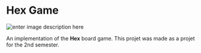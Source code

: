 ﻿# Hex Game

![enter image description here](https://raw.githubusercontent.com/Meshredded/robusta/vs-tasks-swing-terminal/img/upec.png)

An implementation of the **Hex** board game. This projet was made as a projet for the 2nd semester.



